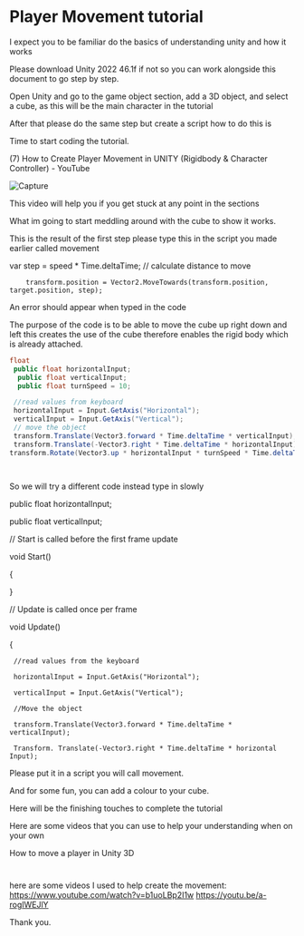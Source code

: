  # Player Movement tutorial 

I expect you to be familiar do the basics of understanding unity and how it works 

Please download Unity 2022 46.1f if not so you can work alongside this document to go step by step. 

Open Unity and go to the game object section, add a 3D object, and select a cube, as this will be the main character in the tutorial  

After that please do the same step but create a script how to do this is  

Time to start coding the tutorial. 

(7) How to Create Player Movement in UNITY (Rigidbody & Character Controller) - YouTube 

![Capture](https://github.com/user-attachments/assets/1ba7f3bb-3fe3-419d-b4e4-92813500a88e)


This video will help you if you get stuck at any point in the sections 

What im going to start meddling around with the cube to show it works. 

This is the result of the first step please type this in the script you made earlier called movement 

var step = speed * Time.deltaTime; // calculate distance to move 

        transform.position = Vector2.MoveTowards(transform.position, target.position, step); 

An error should appear when typed in the code   

The purpose of the code is to be able to move the cube up right down and left this creates the use of the cube therefore enables the rigid body 
which is already attached.

```cs
float
 public float horizontalInput;
  public float verticalInput;
  public float turnSpeed = 10;

 //read values from keyboard
 horizontalInput = Input.GetAxis("Horizontal");
 verticalInput = Input.GetAxis("Vertical");
 // move the object
 transform.Translate(Vector3.forward * Time.deltaTime * verticalInput);
 transform.Translate(-Vector3.right * Time.deltaTime * horizontalInput);
transform.Rotate(Vector3.up * horizontalInput * turnSpeed * Time.deltaTime);
 



```



 

 

So we will try a different code instead type in slowly  

public float horizontalInput; 

public float verticalInput; 

  

// Start is called before the first frame update 

void Start() 

{ 

      

} 

  

// Update is called once per frame 

void Update() 

{ 

     //read values from the keyboard 

     horizontalInput = Input.GetAxis("Horizontal"); 

     verticalInput = Input.GetAxis("Vertical"); 

     //Move the object 

     transform.Translate(Vector3.forward * Time.deltaTime * verticalInput); 

     Transform. Translate(-Vector3.right * Time.deltaTime * horizontal Input); 

Please put it in a script you will call movement.  

And for some fun, you can add a colour to your cube.  

Here will be the finishing touches to complete the tutorial 

 

Here are some videos that you can use to help your understanding when on your own  

How to move a player in Unity 3D 

#
here are some videos I used to help create the movement: https://www.youtube.com/watch?v=b1uoLBp2I1w
https://youtu.be/a-rogIWEJlY





Thank you. 

        

 
